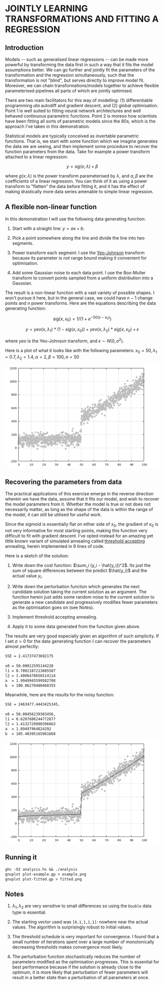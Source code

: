 # JOINTLY LEARNING TRANSFORMATIONS AND FITTING A REGRESSION

## Introduction

Models -- such as generalised linear regressions -- can
be made more powerful by transforming the data first in
such a way that it fits the model assumptions better.
We can go further and jointly fit the parameters of the
transformation and the regression simultaneously, such
that the transformation is not "blind", but serves
directly to improve model fit. Moreover, we can chain
transformations/models together to achieve flexible
parameterised pipelines all parts of which are jointly
optimised.

There are two main facilitators for this way of modelling:
(1) differentiable programming *ala* autodiff and gradient
descent, and (2) global optimisation. Point 1 is well
suited to fitting neural network architectures and well
behaved continuous parametric functions. Point 2 is moreso
how scientists have been fitting all sorts of parametric
models since the 80s, which is the approach I've taken in
this demonstration.

Statistical models are typically conceived as invertable
parametric functions. That is, we start with some function
which we imagine generates the data we are seeing, and then
implement some procedure to recover the function parameters
from the data. Take for example a power transform attached
to a linear regression:

$$ y = \alpha g(x;\lambda) + \beta $$

where $g(x;\lambda)$ is the power transform parameterised
by $\lambda$, and $\alpha,\beta$ are the coefficients of a
linear regression. You can think of it as using a power 
transform to "flatten" the data before fitting it, and it
has the effect of making drastically more data series
amenable to simple linear regression.

## A flexible non-linear function

In this demonstration I will use the following data
generating function:

1. Start with a straight line: $y = ax + b$.

2. Pick a point somewhere along the line and divide the
   line into two segments.

3. Power transform each segment: I use the
[Yeo-Johnson](https://en.wikipedia.org/wiki/Power_transform#Yeo%E2%80%93Johnson_transformation)
   transform because its parameter is not range bound
   making it convenient for optimisation.
   
4. Add some Gaussian noise to each data point. I use the
   Box-Muller transform to convert points sampled from a
   uniform distribution into a Gaussian.

The result is a non-linear function with a vast variety
of possible shapes. I won't pursue it here, but in the
general case, we could have $n-1$ change points and $n$
power transforms. Here are the equations describing the
data generating function:

$$ sig(x, x_0) = 1 / (1 + e^{-50(x-x_0)})$$

$$ y = yeo(x,\lambda_1) * (1-sig(x,x_0)) + yeo(x,\lambda_2)*sig(x,x_0) + \epsilon $$

where $yeo$ is the Yeo-Johnson transform, and $\epsilon \sim N(0, \sigma^2)$.

Here is a plot of what it looks like with the following
parameters:
$x_0=50,\lambda_1 =0.7,\lambda_2=1.4,\alpha=2,\beta= 100,\sigma = 50$

![Synthetic data plot](example.png)


## Recovering the parameters from data

The practical applications of this exercise emerge in 
the reverse direction wherein we have the data, assume
that it fits our model, and wish to recover the model
parameters from it. Whether the model is true or not
does not necessarily matter, as long as the shape of
the data is within the range of the model, it can still
be utilised for useful work.

Since the sigmoid is essentially flat on either side
of $x_0$, the gradient of $x_0$ is not very
informative for most starting points, making this
function very difficult to fit with gradient descent.
I've opted instead for an amazing yet little known
variant of simulated annealing called
[threshold accepting](https://ia800704.us.archive.org/view_archive.php?archive=/24/items/wikipedia-scholarly-sources-corpus/10.1016%252F0019-1035%252889%252990014-6.zip&file=10.1016%252F0021-9991%252890%252990201-B.pdf) annealing, herein implemented
in 9 lines of code.

Here is a sketch of the solution:

1. Write down the cost function: $\sum_i (y_i - \hat{y_i})^2$.
   Its just the sum of square differences between the
   predict $\hat{y_i}$ and the actual value $y_i$.
   
2. Write down the perturbation function which generates
   the next candidate solution taking the current
   solution as an argument. The function herein just
   adds some random noise to the current solution to
   generate a new candidate and progressively modifies
   fewer parameters as the optimisation goes on (see
   Notes).

3. Implement threshold accepting annealing.

4. Apply it to some data generated from the function
   given above.
   
The results are very good especially given an algorithm
of such simplicity. If I set $\sigma=0$ for the data 
generating function I can recover the parameters almost
perfectly: 

```
SSE = 2.41737473692175

x0 = 50.00012595144228
l1 = 0.7002187213885587
l2 = 1.4006478656514114
a  = 1.9949945599502708
b  = 100.06270480468355
```

Meanwhile, here are the results for the noisy function:

```
SSE = 2463477.4443425345,

x0 = 50.00456239383456,
l1 = 0.6207606244772877
l2 = 1.4132729980396663
a  = 1.89497964824292
b  = 105.48395165961668
```

![Fitted synthetic data plot](fitted.png)


## Running it

```
ghc -O2 analysis.hs && ./analysis
gnuplot plot-example.gp > example.png
gnuplot plot-fitted.gp > fitted.png
```

## Notes

1. $\lambda_1,\lambda_2$ are very sensitive to small
   differences so using the `Double` data type is
   essential.
   
2. The starting vector used was `[0,1,1,1,1]`:
   nowhere near the actual values.  The algorithm is
   surprisingly robust to initial values.
   
3. The threshold schedule is very important for
   convergence. I found that a small number of
   iterations spent over a large number of monotonically
   decreasing thresholds makes convergence most likely.

4. The perturbation function stochastically reduces the
   number of parameters modified as the optimisation
   progresses. This is essential for best performance
   because if the solution is already close to the
   optimum, it is more likely that perturbation of
   fewer parameters will result in a better state
   than a perturbation of all parameters at once.
